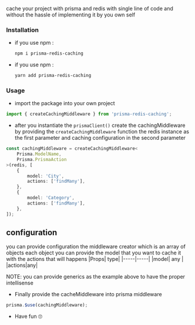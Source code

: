 cache your project with prisma and redis with single line of code and without the hassle of
implementing it by you own self

### Installation

-   if you use npm :
    ```bash
    npm i prisma-redis-caching
    ```
-   if you use npm :
    ```bash
    yarn add prisma-redis-caching
    ```

### Usage

-   import the package into your own project

```ts
import { createCachingMiddleware } from 'prisma-redis-caching';
```

-   after you instantiate the `prismaClient()` create the cachingMiddleware by providing the `createCachingMiddleware` function the redis instance as the first parameter and caching configuration in the second parameter

```ts
const cachingMiddleware = createCachingMiddleware<
    Prisma.ModelName,
    Prisma.PrismaAction
>(redis, [
    {
        model: 'City',
        actions: ['findMany'],
    },
    {
        model: 'Category',
        actions: ['findMany'],
    },
]);
```

## configuration

you can provide configuration the middleware creator which is an array of objects each object you can provide the model that you want to cache it with the actions that will happens
|Props| type|
|-----|-----|
|model| any |
|actions|any|

NOTE: you can provide generics as the example above to have the proper intellisense

-   Finally provide the cacheMiddleware into prisma middleware

```ts
prisma.$use(cachingMiddleware);
```

-   Have fun :roll_eyes:
